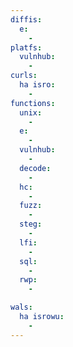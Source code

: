 ```yaml
---
diffis:
  e:
    -
platfs:
  vulnhub:
    -
curls:
  ha isro:
    -
functions:
  unix:
    -
  e:
    -
  vulnhub:
    -
  decode:
    -
  hc:
    -
  fuzz:
    -
  steg:
    -
  lfi:
    -
  sql:
    -
  rwp:
    -

wals:
  ha isrowu:
    -
---
```

